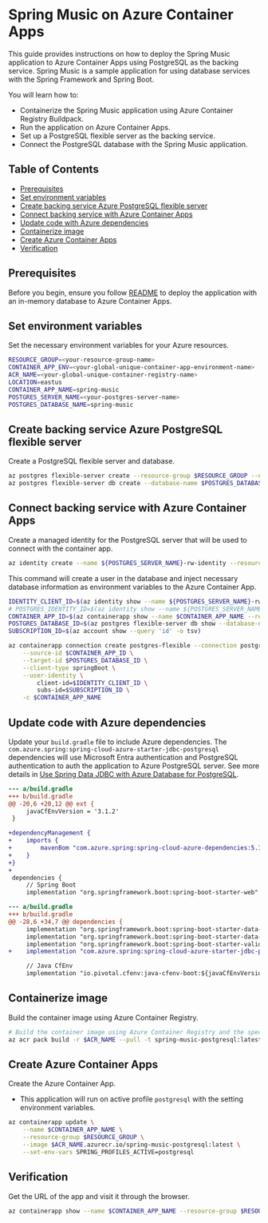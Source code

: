 # Spring Music on Azure Container Apps

This guide provides instructions on how to deploy the Spring Music application to Azure Container Apps using PostgreSQL as the backing service. Spring Music is a sample application for using database services with the Spring Framework and Spring Boot.

You will learn how to:

- Containerize the Spring Music application using Azure Container Registry Buildpack.
- Run the application on Azure Container Apps.
- Set up a PostgreSQL flexible server as the backing service.
- Connect the PostgreSQL database with the Spring Music application.

## Table of Contents
- [Prerequisites](#prerequisites)
- [Set environment variables](#set-environment-variables)
- [Create backing service Azure PostgreSQL flexible server](#create-backing-service-azure-postgresql-flexible-server)
- [Connect backing service with Azure Container Apps](#connect-backing-service-with-azure-container-apps)
- [Update code with Azure dependencies](#update-code-with-azure-dependencies)
- [Containerize image](#containerize-image)
- [Create Azure Container Apps](#create-azure-container-apps)
- [Verification](#verification)

## Prerequisites

Before you begin, ensure you follow [README](./README.md) to deploy the application with an in-memory database to Azure Container Apps.

## Set environment variables

Set the necessary environment variables for your Azure resources.

```sh
RESOURCE_GROUP=<your-resource-group-name>
CONTAINER_APP_ENV=<your-global-unique-container-app-environment-name>
ACR_NAME=<your-global-unique-container-registry-name>
LOCATION=eastus
CONTAINER_APP_NAME=spring-music
POSTGRES_SERVER_NAME=<your-postgres-server-name>
POSTGRES_DATABASE_NAME=spring-music
```

## Create backing service Azure PostgreSQL flexible server

Create a PostgreSQL flexible server and database.

```sh
az postgres flexible-server create --resource-group $RESOURCE_GROUP --name $POSTGRES_SERVER_NAME
az postgres flexible-server db create --database-name $POSTGRES_DATABASE_NAME --server $POSTGRES_SERVER_NAME --resource-group $RESOURCE_GROUP
```

## Connect backing service with Azure Container Apps

Create a managed identity for the PostgreSQL server that will be used to connect with the container app.

```sh
az identity create --name ${POSTGRES_SERVER_NAME}-rw-identity --resource-group $RESOURCE_GROUP
```

This command will create a user in the database and inject necessary database information as environment variables to the Azure Container App.

```sh
IDENTITY_CLIENT_ID=$(az identity show --name ${POSTGRES_SERVER_NAME}-rw-identity --resource-group $RESOURCE_GROUP --query 'clientId' -o tsv)
# POSTGRES_IDENTITY_ID=$(az identity show --name ${POSTGRES_SERVER_NAME}-rw-identity --resource-group $RESOURCE_GROUP --query 'id' -o tsv)
CONTAINER_APP_ID=$(az containerapp show --name $CONTAINER_APP_NAME --resource-group $RESOURCE_GROUP --query 'id' -o tsv)
POSTGRES_DATABASE_ID=$(az postgres flexible-server db show --database-name $POSTGRES_DATABASE_NAME --server $POSTGRES_SERVER_NAME --resource-group $RESOURCE_GROUP --query 'id' -o tsv)
SUBSCRIPTION_ID=$(az account show --query 'id' -o tsv)

az containerapp connection create postgres-flexible --connection postgres_connection \
    --source-id $CONTAINER_APP_ID \
    --target-id $POSTGRES_DATABASE_ID \
    --client-type springBoot \
    --user-identity \
        client-id=$IDENTITY_CLIENT_ID \
        subs-id=$SUBSCRIPTION_ID \
    -c $CONTAINER_APP_NAME
```

## Update code with Azure dependencies

Update your `build.gradle` file to include Azure dependencies. The `com.azure.spring:spring-cloud-azure-starter-jdbc-postgresql` dependencies will use Microsoft Entra authentication and PostgreSQL authentication to auth the application to Azure PostgreSQL server. See more details in [Use Spring Data JDBC with Azure Database for PostgreSQL](https://learn.microsoft.com/en-us/azure/developer/java/spring-framework/configure-spring-data-jdbc-with-azure-postgresql?tabs=passwordless%2Cservice-connector&pivots=postgresql-passwordless-flexible-server).

```diff
--- a/build.gradle
+++ b/build.gradle
@@ -20,6 +20,12 @@ ext {
     javaCfEnvVersion = '3.1.2'
 }

+dependencyManagement {
+    imports {
+        mavenBom "com.azure.spring:spring-cloud-azure-dependencies:5.19.0"
+    }
+}
+
 dependencies {
     // Spring Boot
     implementation "org.springframework.boot:spring-boot-starter-web"
```
```diff
--- a/build.gradle
+++ b/build.gradle
@@ -28,6 +34,7 @@ dependencies {
     implementation "org.springframework.boot:spring-boot-starter-data-mongodb"
     implementation "org.springframework.boot:spring-boot-starter-data-redis"
     implementation "org.springframework.boot:spring-boot-starter-validation"
+    implementation "com.azure.spring:spring-cloud-azure-starter-jdbc-postgresql"

     // Java CfEnv
     implementation "io.pivotal.cfenv:java-cfenv-boot:${javaCfEnvVersion}"
```

## Containerize image

Build the container image using Azure Container Registry.

```sh
# Build the container image using Azure Container Registry and the specified buildpack.
az acr pack build -r $ACR_NAME --pull -t spring-music-postgresql:latest --builder paketobuildpacks/builder-jammy-base .
```

## Create Azure Container Apps

Create the Azure Container App. 
- This application will run on active profile `postgresql` with the setting environment variables.

```sh
az containerapp update \
    --name $CONTAINER_APP_NAME \
    --resource-group $RESOURCE_GROUP \
    --image $ACR_NAME.azurecr.io/spring-music-postgresql:latest \
    --set-env-vars SPRING_PROFILES_ACTIVE=postgresql
```

## Verification

Get the URL of the app and visit it through the browser.

```sh
az containerapp show --name $CONTAINER_APP_NAME --resource-group $RESOURCE_GROUP --query properties.latestRevisionFqdn -o tsv
```